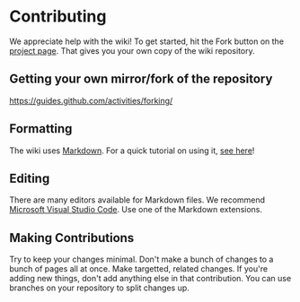 # Contributing
We appreciate help with the wiki! To get started, hit the Fork button on the [project page](https://github.com/StarLegacy/StarLegacy.Wiki).
That gives you your own copy of the wiki repository.

## Getting your own mirror/fork of the repository
https://guides.github.com/activities/forking/

## Formatting
The wiki uses [Markdown](https://commonmark.org/). For a quick tutorial on using it, [see here](https://commonmark.org/help/)!

## Editing
There are many editors available for Markdown files.
We recommend [Microsoft Visual Studio Code](https://code.visualstudio.com).
Use one of the Markdown extensions.

## Making Contributions
Try to keep your changes minimal. Don't make a bunch of changes to a bunch of pages all at once.
Make targetted, related changes. If you're adding new things, don't add anything else in that contribution.
You can use branches on your repository to split changes up.
